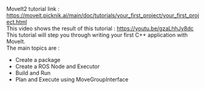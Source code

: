 MoveIt2 tutorial link : https://moveit.picknik.ai/main/doc/tutorials/your_first_project/your_first_project.html  
This video shows the result of this tutorial :  https://youtu.be/gzaLhhJy8dc  
This tutorial will step you through writing your first C++ application with MoveIt.  
The main topics are :  
* Create a package  
* Create a ROS Node and Executor  
* Build and Run  
* Plan and Execute using MoveGroupInterface  
